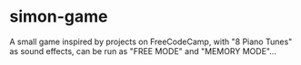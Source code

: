 # simon-game
A small game inspired by projects on FreeCodeCamp, with "8 Piano Tunes" as sound effects, can be run as "FREE MODE" and "MEMORY MODE"...
